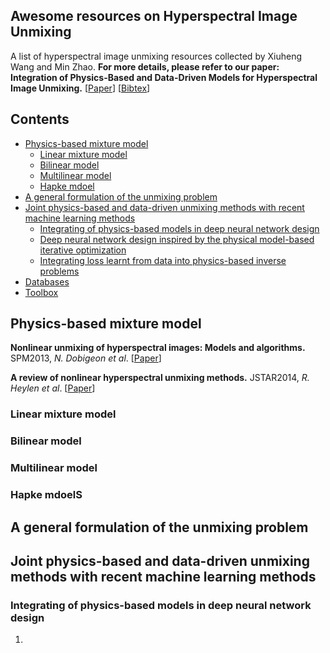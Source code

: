 ## Awesome resources on Hyperspectral Image Unmixing
A list of hyperspectral image unmixing resources collected by Xiuheng Wang and Min Zhao. **For more details, please refer to our paper: Integration of Physics-Based and Data-Driven Models for Hyperspectral Image Unmixing.** [[Paper](https://arxiv.org/)] [[Bibtex](https://bibbase.org/network/publication/chen-zhao-wang-richard-rahardja-integrationofphysicsbasedanddatadrivenmodelsforhyperspectralimageunmixing-2022)]

## Contents

- [Physics-based mixture model](#model)
  - [Linear mixture model](#lmm)
  - [Bilinear model](#bilinear)
  - [Multilinear model](#multilinear)
  - [Hapke mdoel](#hapke)
- [A general formulation of the unmixing problem](#problem)
- [Joint physics-based and data-driven unmixing methods with recent machine learning methods](#deeplearning)
  - [Integrating of physics-based models in deep neural network design](#network)
  - [Deep neural network design inspired by the physical model-based iterative optimization](#iterative)
  - [Integrating loss learnt from data into physics-based inverse problems](#loss)
- [Databases](#data)
- [Toolbox](#toolbox)

<a name="model" />

## Physics-based mixture model
**Nonlinear unmixing of hyperspectral images: Models and algorithms.** SPM2013, *N. Dobigeon et al*.
[[Paper](https://ieeexplore.ieee.org/stamp/stamp.jsp?tp=&arnumber=6678284)] 

**A review of nonlinear hyperspectral unmixing methods.** JSTAR2014, *R. Heylen et al*.
[[Paper](https://ieeexplore.ieee.org/stamp/stamp.jsp?tp=&arnumber=6816071)] 

<a name="lmm" />

### Linear mixture model

<a name="bilinear" />

### Bilinear model

<a name="multilinear" />

### Multilinear model

<a name="hapke" />

### Hapke mdoelS

<a name="problem" />

## A general formulation of the unmixing problem

<a name="deeplearning" />

## Joint physics-based and data-driven unmixing methods with recent machine learning methods

<a name="network" />

### Integrating of physics-based models in deep neural network design
1. 